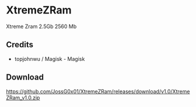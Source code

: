 # XtremeZRam
Xtreme Zram 2.5Gb
2560 Mb

## Credits
- topjohnwu / Magisk - Magisk

## Download 
https://github.com/JossG0x01/XtremeZRam/releases/download/v1.0/XtremeZRam_v1.0.zip

